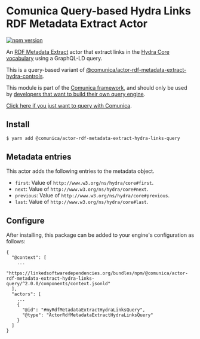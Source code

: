 # Comunica Query-based Hydra Links RDF Metadata Extract Actor

[![npm version](https://badge.fury.io/js/%40comunica%2Factor-rdf-metadata-extract-hydra-links-query.svg)](https://www.npmjs.com/package/@comunica/actor-rdf-metadata-extract-hydra-links-query)

An [RDF Metadata Extract](https://github.com/comunica/comunica/tree/master/packages/bus-rdf-metadata-extract) actor that
extract links in the [Hydra Core vocabulary](https://www.hydra-cg.com/spec/latest/core/)
using a GraphQL-LD query.

This is a query-based variant of [@comunica/actor-rdf-metadata-extract-hydra-controls](https://github.com/comunica/comunica/tree/master/packages/actor-rdf-metadata-extract-hydra-controls).

This module is part of the [Comunica framework](https://github.com/comunica/comunica),
and should only be used by [developers that want to build their own query engine](https://comunica.dev/docs/modify/).

[Click here if you just want to query with Comunica](https://comunica.dev/docs/query/).

## Install

```bash
$ yarn add @comunica/actor-rdf-metadata-extract-hydra-links-query
```

## Metadata entries

This actor adds the following entries to the metadata object.

* `first`: Value of `http://www.w3.org/ns/hydra/core#first`.
* `next`: Value of `http://www.w3.org/ns/hydra/core#next`.
* `previous`: Value of `http://www.w3.org/ns/hydra/core#previous`.
* `last`: Value of `http://www.w3.org/ns/hydra/core#last`.

## Configure

After installing, this package can be added to your engine's configuration as follows:
```text
{
  "@context": [
    ...
    "https://linkedsoftwaredependencies.org/bundles/npm/@comunica/actor-rdf-metadata-extract-hydra-links-query/^2.0.0/components/context.jsonld"  
  ],
  "actors": [
    ...
    {
      "@id": "#myRdfMetadataExtractHydraLinksQuery",
      "@type": "ActorRdfMetadataExtractHydraLinksQuery"
    }
  ]
}
```
